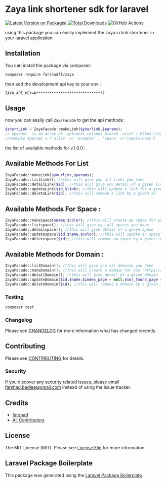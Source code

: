 # Zaya link shortener sdk for laravel

[![Latest Version on Packagist](https://img.shields.io/packagist/v/farshadff/zaya.svg?style=flat-square)](https://packagist.org/packages/farshadff/zaya)
[![Total Downloads](https://img.shields.io/packagist/dt/farshadff/zaya.svg?style=flat-square)](https://packagist.org/packages/farshadff/zaya)
![GitHub Actions](https://github.com/farshadff/zaya/actions/workflows/main.yml/badge.svg)

using this package you can easily implement the zaya.io link shortener in your laravel application
## Installation

You can install the package via composer:

```bash
composer require farshadff/zaya
```
then add the development api key to your env :
```angular2html
ZAYA_API_KEY=W******************************7
```
## Usage
now you can easily call `ZayaFacade` to get the api methods :

```php
$shortLink = ZayaFacade::makeLink($yourlink,$params); 
// $params  is an array of  optional columns please  visit : https://zaya.io/developers/links?section=create#create
//example $params = ['alias' => 'example' , 'space' =>'sample-name'] 
```
the list of available methods for v.1.0.0 :
## Available Methods For List
```php
ZayaFacade::makeLink($yourlink,$params); 
ZayaFacade::listLink(); //this will give you all links you have
ZayaFacade::detailLink($id); //this will give you detail of a given link
ZayaFacade::updateLink($id,$link); //this will update a link for a given id
ZayaFacade::deleteLink($id); //this will remove a link by a given id
```
## Available Methods For Space :
```php
ZayaFacade::makeSpace($name,$color); //this will create an space for you :https://zaya.io/developers/spaces?section=create#create
ZayaFacade::listspace(); //this will give you all spaces you have
ZayaFacade::detailspace(); //this will give detail of a given space
ZayaFacade::updatespace($id,$name,$color); //this will update an space for a given id
ZayaFacade::deletespace($id); //this will remove an space by a given id
```
## Available Methods for Domain :
```php
ZayaFacade::listDomain(); //this will give you all domains you have
ZayaFacade::makeDomain(); //this will create a domain for you :https://zaya.io/developers/domains?section=create#create
ZayaFacade::detailDomain(); //this will give detail of a given domain
ZayaFacade::updateDomain($id,$name,$index_page = null,$not_found_page = null); //this will update a domain for a given id note that 2 params at last are optional
ZayaFacade::deleteDomain($id); //this will remove a domain by a given id

```

### Testing

```bash
composer test
```

### Changelog

Please see [CHANGELOG](CHANGELOG.md) for more information what has changed recently.

## Contributing

Please see [CONTRIBUTING](CONTRIBUTING.md) for details.

### Security

If you discover any security related issues, please email farshad.badiee@gmail.com instead of using the issue tracker.

## Credits

-   [farshad](https://github.com/farshadff)
-   [All Contributors](../../contributors)

## License

The MIT License (MIT). Please see [License File](LICENSE.md) for more information.

## Laravel Package Boilerplate

This package was generated using the [Laravel Package Boilerplate](https://laravelpackageboilerplate.com).
